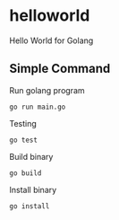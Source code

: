 # helloworld

Hello World for Golang

## Simple Command

Run golang program

```
go run main.go
```
 
Testing

```
go test
```

Build binary

```
go build
```

Install binary

```
go install
```
